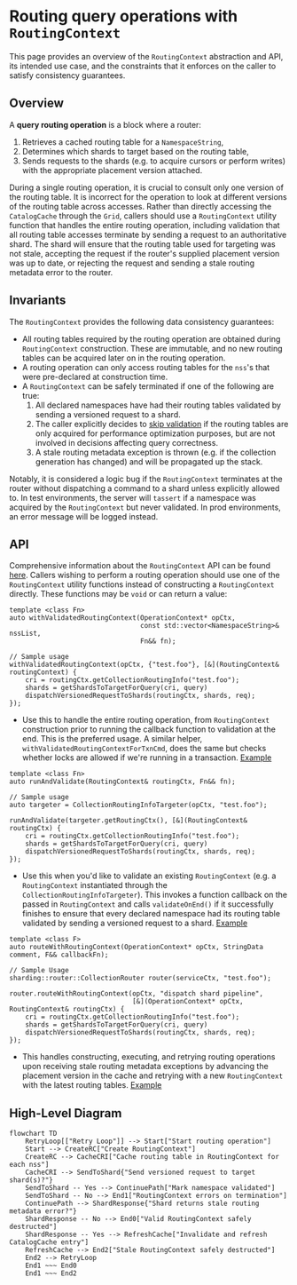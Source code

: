 # Routing query operations with `RoutingContext`

This page provides an overview of the `RoutingContext` abstraction and API, its intended use case, and the constraints that it enforces on the caller to satisfy consistency guarantees.

## Overview

A **query routing operation** is a block where a router:

1. Retrieves a cached routing table for a `NamespaceString`,
1. Determines which shards to target based on the routing table,
1. Sends requests to the shards (e.g. to acquire cursors or perform writes) with the appropriate placement version attached.

During a single routing operation, it is crucial to consult only one version of the routing table. It is incorrect for the operation to look at different versions of the routing table across accesses. Rather than directly accessing the `CatalogCache` through the `Grid`, callers should use a `RoutingContext` utility function that handles the entire routing operation, including validation that all routing table accesses terminate by sending a request to an authoritative shard. The shard will ensure that the routing table used for targeting was not stale, accepting the request if the router's supplied placement version was up to date, or rejecting the request and sending a stale routing metadata error to the router.

## Invariants

The `RoutingContext` provides the following data consistency guarantees:

- All routing tables required by the routing operation are obtained during `RoutingContext` construction. These are immutable, and no new routing tables can be acquired later on in the routing operation.
- A routing operation can only access routing tables for the `nss`'s that were pre-declared at construction time.
- A `RoutingContext` can be safely terminated if one of the following are true:
  1.  All declared namespaces have had their routing tables validated by sending a versioned request to a shard.
  1.  The caller explicitly decides to [skip validation](https://github.com/mongodb/mongo/blob/e5c9c5f963e60334beed8162190364858130721b/src/mongo/s/routing_context.h#L110) if the routing tables are only acquired for performance optimization purposes, but are not involved in decisions affecting query correctness.
  1.  A stale routing metadata exception is thrown (e.g. if the collection generation has changed) and will be propagated up the stack.

Notably, it is considered a logic bug if the `RoutingContext` terminates at the router without dispatching a command to a shard unless explicitly allowed to. In test environments, the server will `tassert` if a namespace was acquired by the `RoutingContext` but never validated. In prod environments, an error message will be logged instead.

## API

Comprehensive information about the `RoutingContext` API can be found [here](https://github.com/mongodb/mongo/blob/e5c9c5f963e60334beed8162190364858130721b/src/mongo/s/routing_context.h#L48-L56). Callers wishing to perform a routing operation should use one of the `RoutingContext` utility functions instead of constructing a `RoutingContext` directly. These functions may be `void` or can return a value:

```
template <class Fn>
auto withValidatedRoutingContext(OperationContext* opCtx,
                                 const std::vector<NamespaceString>& nssList,
                                 Fn&& fn);

// Sample usage
withValidatedRoutingContext(opCtx, {"test.foo"}, [&](RoutingContext& routingContext) {
    cri = routingCtx.getCollectionRoutingInfo("test.foo");
    shards = getShardsToTargetForQuery(cri, query)
    dispatchVersionedRequestToShards(routingCtx, shards, req);
});
```

- Use this to handle the entire routing operation, from `RoutingContext` construction prior to running the callback function to validation at the end. This is the preferred usage. A similar helper, `withValidatedRoutingContextForTxnCmd`, does the same but checks whether locks are allowed if we're running in a transaction. [Example](https://github.com/mongodb/mongo/blob/e5c9c5f963e60334beed8162190364858130721b/src/mongo/db/pipeline/sharded_agg_helpers.cpp#L664-L695)

```
template <class Fn>
auto runAndValidate(RoutingContext& routingCtx, Fn&& fn);

// Sample usage
auto targeter = CollectionRoutingInfoTargeter(opCtx, "test.foo");

runAndValidate(targeter.getRoutingCtx(), [&](RoutingContext& routingCtx) {
    cri = routingCtx.getCollectionRoutingInfo("test.foo");
    shards = getShardsToTargetForQuery(cri, query)
    dispatchVersionedRequestToShards(routingCtx, shards, req);
});
```

- Use this when you'd like to validate an existing `RoutingContext` (e.g. a `RoutingContext` instantiated through the `CollectionRoutingInfoTargeter`). This invokes a function callback on the passed in `RoutingContext` and calls `validateOnEnd()` if it successfully finishes to ensure that every declared namespace had its routing table validated by sending a versioned request to a shard. [Example](https://github.com/mongodb/mongo/blob/e5c9c5f963e60334beed8162190364858130721b/src/mongo/s/commands/query_cmd/cluster_distinct_cmd.cpp#L404-L525)

```
template <class F>
auto routeWithRoutingContext(OperationContext* opCtx, StringData comment, F&& callbackFn);

// Sample Usage
sharding::router::CollectionRouter router(serviceCtx, "test.foo");

router.routeWithRoutingContext(opCtx, "dispatch shard pipeline",
                               [&](OperationContext* opCtx, RoutingContext& routingCtx) {
    cri = routingCtx.getCollectionRoutingInfo("test.foo");
    shards = getShardsToTargetForQuery(cri, query)
    dispatchVersionedRequestToShards(routingCtx, shards, req);
});
```

- This handles constructing, executing, and retrying routing operations upon receiving stale routing metadata exceptions by advancing the placement version in the cache and retrying with a new `RoutingContext` with the latest routing tables. [Example](https://github.com/mongodb/mongo/blob/e5c9c5f963e60334beed8162190364858130721b/src/mongo/db/pipeline/sharded_agg_helpers.cpp#L1754-L1800)

## High-Level Diagram

```mermaid
flowchart TD
    RetryLoop[["Retry Loop"]] --> Start["Start routing operation"]
    Start --> CreateRC["Create RoutingContext"]
    CreateRC --> CacheCRI["Cache routing table in RoutingContext for each nss"]
    CacheCRI --> SendToShard{"Send versioned request to target shard(s)?"}
    SendToShard -- Yes --> ContinuePath["Mark namespace validated"]
    SendToShard -- No --> End1["RoutingContext errors on termination"]
    ContinuePath --> ShardResponse{"Shard returns stale routing metadata error?"}
    ShardResponse -- No --> End0["Valid RoutingContext safely destructed"]
    ShardResponse -- Yes --> RefreshCache["Invalidate and refresh CatalogCache entry"]
    RefreshCache --> End2["Stale RoutingContext safely destructed"]
    End2 --> RetryLoop
    End1 ~~~ End0
    End1 ~~~ End2
```
